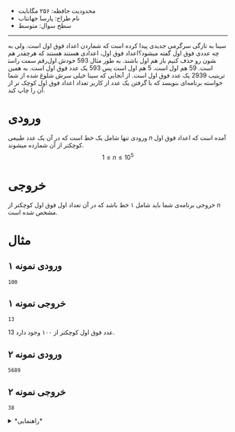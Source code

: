 + محدودیت حافظه: ۲۵۶ مگابایت
+ نام طراح: پارسا جهانتاب 
+ سطح سوال: متوسط 

----------
سینا به تازگی سرگرمی جدیدی پیدا کرده است که شماردن اعداد فوق اول است. ولی به چه عددی فوق اول گفته میشود؟اعداد فوق اول، اعدادی هستند  هستند که هرچقدر هم رقم سمت راست‎شون رو حذف کنیم باز هم اول باشند.
به طور مثال 593 خودش اول است. 59 هم اول است. 5 هم اول است پس 593 یک عدد فوق اول است. به همین
تریتیب 2939 یک عدد فوق اول است.
از آنجایی که سینا خیلی سرش شلوغ شده از شما خواسته برنامه‌‌ای بنویسد که  با گرفتن یک عدد از کاربر تعداد اعداد فوق اول کوچک تر از آن را چاپ کند.
# ورودی

ورودی تنها شامل یک خط است که در آن یک عدد طبیعی $n$ آمده است که اعداد فوق اول کوچکتر از آن شمارده میشوند.
$$1 \le n \le 10^5$$
# خروجی

خروجی برنامه‌ی شما باید شامل ۱ خط باشد که در آن تعداد اول فوق اول کوچکتر از $n$ مشخص شده است.
# مثال
## ورودی نمونه ۱
```
100
```


## خروجی نمونه ۱
```
13
```


13 عدد فوق اول کوچکتر از ۱۰۰ وجود دارد.

## ورودی نمونه ۲
```
5689
```


## خروجی نمونه ۲
```
38
```


<details>
<summary>*راهنمایی*</summary>
در این سوال به یک تابع نیاز داریم که بفهمیم آیا یک عدد اول است یا خیر بنابراین منطقی است که از یک تابع با خروجی بولین برای اول بودن یک عدد استفاده شود.
همچنین نیاز به یک تابع برای اینکه متوجه بشیم یک عدد فوق اول است یا نه نیاز داریم.

</details>